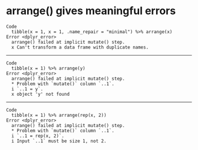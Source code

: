 # arrange() gives meaningful errors

    Code
      tibble(x = 1, x = 1, .name_repair = "minimal") %>% arrange(x)
    Error <dplyr_error>
      arrange() failed at implicit mutate() step. 
      x Can't transform a data frame with duplicate names.

---

    Code
      tibble(x = 1) %>% arrange(y)
    Error <dplyr_error>
      arrange() failed at implicit mutate() step. 
      * Problem with `mutate()` column `..1`.
      i `..1 = y`.
      x object 'y' not found

---

    Code
      tibble(x = 1) %>% arrange(rep(x, 2))
    Error <dplyr_error>
      arrange() failed at implicit mutate() step. 
      * Problem with `mutate()` column `..1`.
      i `..1 = rep(x, 2)`.
      i Input `..1` must be size 1, not 2.

